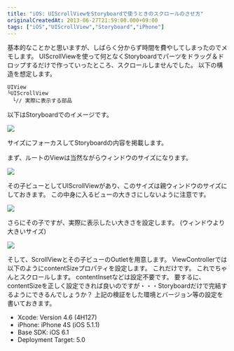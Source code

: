 ```yaml
---
title: "iOS: UIScrollViewをStoryboardで使うときのスクロールのさせ方"
originalCreatedAt: 2013-06-27T21:59:00.000+09:00
tags: ["iOS","UIScrollView","Storyboard","iPhone"]
---
```

基本的なことかと思いますが、しばらく分からず時間を費やしてしまったのでメモします。
UIScrollViewを使って何となくStoryboardでパーツをドラッグ＆ドロップするだけで作っていったところ、スクロールしませんでした。
以下の構造を想定します。
<!--more-->
```
UIView
└UIScrollView
　└// 実際に表示する部品
```

以下はStoryboardでのイメージです。

[![](http://4.bp.blogspot.com/-uiNBuPr6nsE/UcwyRvmDsAI/AAAAAAAALpY/Y8MeVJ_zyS0/s268/%E3%82%B9%E3%82%AF%E3%83%AA%E3%83%BC%E3%83%B3%E3%82%B7%E3%83%A7%E3%83%83%E3%83%88+2013-06-27+21.24.40.png)](http://4.bp.blogspot.com/-uiNBuPr6nsE/UcwyRvmDsAI/AAAAAAAALpY/Y8MeVJ_zyS0/s268/%E3%82%B9%E3%82%AF%E3%83%AA%E3%83%BC%E3%83%B3%E3%82%B7%E3%83%A7%E3%83%83%E3%83%88+2013-06-27+21.24.40.png)

サイズにフォーカスしてStoryboardの内容を掲載します。

まず、ルートのViewは当然ながらウィンドウのサイズになります。

[![](http://3.bp.blogspot.com/-W8J2_JHuKGw/UcwyTjVJlAI/AAAAAAAALpg/LGet7LoU0oQ/s640/%E3%82%B9%E3%82%AF%E3%83%AA%E3%83%BC%E3%83%B3%E3%82%B7%E3%83%A7%E3%83%83%E3%83%88+2013-06-27+21.24.55.png)](http://3.bp.blogspot.com/-W8J2_JHuKGw/UcwyTjVJlAI/AAAAAAAALpg/LGet7LoU0oQ/s1480/%E3%82%B9%E3%82%AF%E3%83%AA%E3%83%BC%E3%83%B3%E3%82%B7%E3%83%A7%E3%83%83%E3%83%88+2013-06-27+21.24.55.png)

その子ビューとしてUIScrollViewがあり、このサイズは親ウィンドウのサイズにしておきます。
この中身に入るビューの大きさにしないように注意です。

[![](http://3.bp.blogspot.com/-PtNyA91sWxA/UcwyT78YTOI/AAAAAAAALpk/NcE5lKlUh30/s640/%E3%82%B9%E3%82%AF%E3%83%AA%E3%83%BC%E3%83%B3%E3%82%B7%E3%83%A7%E3%83%83%E3%83%88+2013-06-27+21.25.01.png)](http://3.bp.blogspot.com/-PtNyA91sWxA/UcwyT78YTOI/AAAAAAAALpk/NcE5lKlUh30/s1480/%E3%82%B9%E3%82%AF%E3%83%AA%E3%83%BC%E3%83%B3%E3%82%B7%E3%83%A7%E3%83%83%E3%83%88+2013-06-27+21.25.01.png)

さらにその子ですが、実際に表示したい大きさを設定します。
(ウィンドウより大きいサイズ)

[![](http://2.bp.blogspot.com/-BdojBK76eMI/UcwyVScrynI/AAAAAAAALpw/rlNi6sAiEXI/s640/%E3%82%B9%E3%82%AF%E3%83%AA%E3%83%BC%E3%83%B3%E3%82%B7%E3%83%A7%E3%83%83%E3%83%88+2013-06-27+21.25.06.png)](http://2.bp.blogspot.com/-BdojBK76eMI/UcwyVScrynI/AAAAAAAALpw/rlNi6sAiEXI/s1480/%E3%82%B9%E3%82%AF%E3%83%AA%E3%83%BC%E3%83%B3%E3%82%B7%E3%83%A7%E3%83%83%E3%83%88+2013-06-27+21.25.06.png)

そして、ScrollViewとその子ビューのOutletを用意します。
ViewControllerでは以下のようにcontentSizeプロパティを設定します。
これだけです。
これでちゃんとスクロールします。
contentInsetなどは設定不要です。
要するに、contentSizeを正しく設定できれば良いのですが・・・Storyboardだけで完結するようにできるんでしょうか？
上記の検証をした環境とバージョン等の設定を書いておきます。

- Xcode: Version 4.6 (4H127)
- iPhone: iPhone 4S (iOS 5.1.1)
- Base SDK: iOS 6.1
- Deployment Target: 5.0
